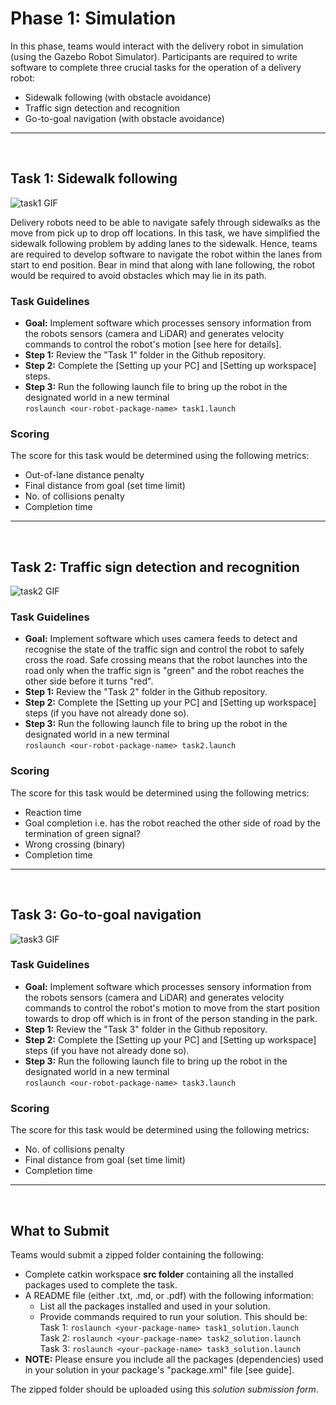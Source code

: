 
# Phase 1: Simulation

In this phase, teams would interact with the delivery robot in simulation (using the Gazebo Robot Simulator). Participants are required to write software to complete three crucial tasks for the operation of a delivery robot:

* Sidewalk following (with obstacle avoidance)
* Traffic sign detection and recognition
* Go-to-goal navigation (with obstacle avoidance)

_____________________________________________________________________________
<br>

## Task 1: Sidewalk following

![task1 GIF](media/task1.gif)

Delivery robots need to be able to navigate safely through sidewalks as the move from pick up to drop off locations. In this task, we have simplified the sidewalk following problem by adding lanes to the sidewalk. Hence, teams are required to develop software to navigate the robot within the lanes from start to end position. Bear in mind that along with lane following, the robot would be required to avoid obstacles which may lie in its path.

### Task Guidelines
- **Goal:** Implement software which processes sensory information from the robots sensors (camera and LiDAR) and generates velocity commands to control the robot's motion [see here for details].
- **Step 1:** Review the "Task 1" folder in the Github repository.
- **Step 2:** Complete the [Setting up your PC] and [Setting up workspace] steps.
- **Step 3:** Run the following launch file to bring up the robot in the designated world in a new terminal <br>
` roslaunch <our-robot-package-name> task1.launch `


### Scoring
The score for this task would be determined using the following metrics:

* Out-of-lane distance penalty
* Final distance from goal (set time limit)
* No. of collisions penalty
* Completion time

_____________________________________________________________________________

<br>

## Task 2: Traffic sign detection and recognition

![task2 GIF](media/task2.gif)

### Task Guidelines
- **Goal:** Implement software which uses camera feeds to detect and recognise the state of the traffic sign and control the robot to safely cross the road. Safe crossing means that the robot launches into the road only when the traffic sign is "green" and the robot reaches the other side before it turns "red".
- **Step 1:** Review the "Task 2" folder in the Github repository.
- **Step 2:** Complete the [Setting up your PC] and [Setting up workspace] steps (if you have not already done so).
- **Step 3:** Run the following launch file to bring up the robot in the designated world in a new terminal <br>
` roslaunch <our-robot-package-name> task2.launch `


### Scoring
The score for this task would be determined using the following metrics:

* Reaction time
* Goal completion i.e. has the robot reached the other side of road by the termination of green signal?
* Wrong crossing (binary)
* Completion time

_____________________________________________________________________________

<br>

## Task 3: Go-to-goal navigation

![task3 GIF](media/task3.gif)

### Task Guidelines
- **Goal:** Implement software which processes sensory information from the robots sensors (camera and LiDAR) and generates velocity commands to control the robot's motion to move from the start position towards to drop off which is in front of the person standing in the park.
- **Step 1:** Review the "Task 3" folder in the Github repository.
- **Step 2:** Complete the [Setting up your PC] and [Setting up workspace] steps (if you have not already done so).
- **Step 3:** Run the following launch file to bring up the robot in the designated world in a new terminal <br>
` roslaunch <our-robot-package-name> task3.launch `

### Scoring
The score for this task would be determined using the following metrics:

* No. of collisions penalty
* Final distance from goal (set time limit)
* Completion time

_____________________________________________________________________________

<br>

## What to Submit
Teams would submit a zipped folder containing the following:

* Complete catkin workspace **src folder** containing all the installed packages used to complete the task.
* A README file (either .txt, .md, or .pdf) with the following information:
    * List all the packages installed and used in your solution.
    * Provide commands required to run your solution. This should be: <br>
    Task 1: ` roslaunch <your-package-name> task1_solution.launch ` <br>
    Task 2: ` roslaunch <your-package-name> task2_solution.launch ` <br>
    Task 3: ` roslaunch <your-package-name> task3_solution.launch `
* **NOTE:** Please ensure you include all the packages (dependencies) used in your solution in your package's "package.xml" file [see guide]. <br>

The zipped folder should be uploaded using this *solution submission form*.
